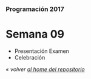 ### Programación 2017
# Semana 09

* Presentación Examen
* Celebración


*« volver [al home del repositorio](https://github.com/Franzel/UDD_Programacion_2017_1sem)*
